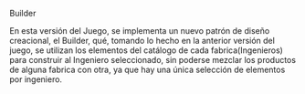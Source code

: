 Builder

En esta versión del Juego, se implementa un nuevo patrón de diseño creacional, el Builder, qué, tomando lo hecho en la anterior versión del juego, se utilizan los elementos del catálogo de cada fabrica(Ingenieros) para construir al Ingeniero seleccionado, sin poderse mezclar los productos de alguna fabrica con otra, ya que hay una única selección de elementos por ingeniero.
